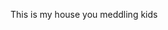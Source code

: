 <!DOCTYPE HTML>
 <HTML>
  <head>
   <title>Get off my lawn</title>
  </head>
  <body>
   <p>This is my house you meddling kids</p>
   </body>
  </html>
